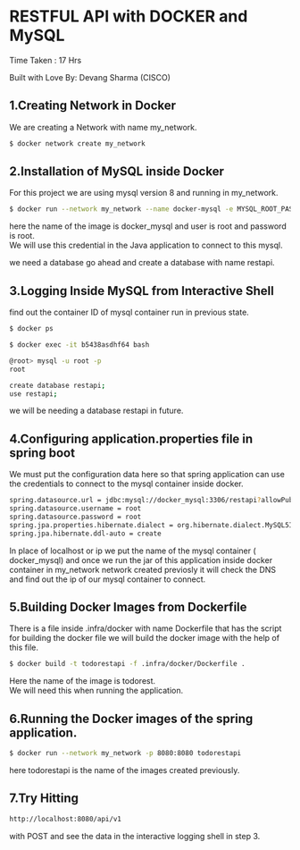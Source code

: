 # RESTFUL API with DOCKER and MySQL

Time Taken : 17 Hrs

Built with Love By:
Devang Sharma (CISCO)

## 1.Creating Network in Docker

We are creating a Network with name my_network.

```bash
$ docker network create my_network
```

## 2.Installation of MySQL inside Docker

For this project we are using mysql version 8 and running in my_network.

```bash
$ docker run --network my_network --name docker-mysql -e MYSQL_ROOT_PASSWORD=root -d mysql:8
```

here the name of the image is docker_mysql and user is root and password is root.  
We will use this credential in the Java application to connect to this mysql.

we need a database go ahead and create a database with name restapi.

## 3.Logging Inside MySQL from Interactive Shell

find out the container ID of mysql container run in previous state.

```bash
$ docker ps

$ docker exec -it b5438asdhf64 bash

@root> mysql -u root -p
root

create database restapi;
use restapi;
```



we will be needing a database restapi in future.

## 4.Configuring application.properties file in spring boot
We must put the configuration data here so that spring application can use the credentials to connect to the mysql container inside docker.

```bash
spring.datasource.url = jdbc:mysql://docker_mysql:3306/restapi?allowPublicKeyRetrieval=true&useSSL=false
spring.datasource.username = root
spring.datasource.password = root
spring.jpa.properties.hibernate.dialect = org.hibernate.dialect.MySQL5InnoDBDialect
spring.jpa.hibernate.ddl-auto = create

```
In place of localhost or ip we put the name of the mysql container ( docker_mysql) and once we run the jar of this application inside docker container in my_network network created previosly it will check the DNS and find out the ip of our mysql container to connect.



## 5.Building Docker Images from Dockerfile
There is a file inside .infra/docker with name Dockerfile that has the script for building the docker file we will build the docker image with the help of this file.

```bash
$ docker build -t todorestapi -f .infra/docker/Dockerfile .
```
Here the name of the image is todorest.  
We will need this when running the application.

## 6.Running the Docker images of the spring application.

```bash
$ docker run --network my_network -p 8080:8080 todorestapi
```
here todorestapi is the name of the images created previously.

## 7.Try Hitting
```bash
http://localhost:8080/api/v1
```

with POST and see the data in the interactive logging shell in step 3. 
